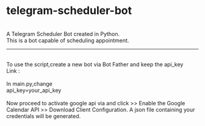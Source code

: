 # telegram-scheduler-bot
<br/>
A Telegram Scheduler Bot created in Python.
<br/>
This is a bot capable of scheduling appointment.

<br/>
<hr/>
<br/>
To use the script,create a new bot via Bot Father and keep the api_key
<br/>
Link : <https://t.me/botfather>
<br/>
<br/>
In main.py,change
<br/>
    api_key=your_api_key
<br/>
<br/>
Now proceed to activate google api via <https://developers.google.com/calendar/quickstart/python> and click >> Enable the Google Calendar API >> Download Client Configuration. A json file containing your credentials will be generated.




